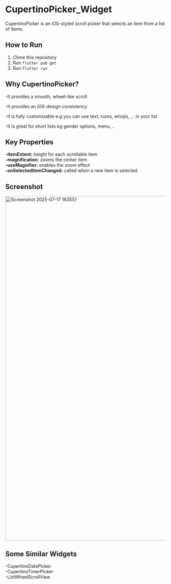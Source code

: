 # CupertinoPicker_Widget

CupertinoPicker is an iOS-styled scroll picker that selects an item from a list of items

## How to Run

1. Clone this repository  
2. Run `flutter pub get`  
3. Run `flutter run`  

## Why CupertinoPicker?

-It provides a smooth, wheel-like scroll  

-It provides an iOS-design consistency  

-It is fully customizable e.g you can use text, icons, emojis, ... in your list 

-It is great for short lists eg gender options, menu, .. 


## Key Properties

**-itemExtent:** height for each scrollable item  
**-magnification:** zooms the center item  
**-useMagnifier:** enables the zoom effect  
**-onSelectedItemChanged:** called when a new item is selected  

## Screenshot

<img width="1920" height="1080" alt="Screenshot 2025-07-17 163551" src="https://github.com/user-attachments/assets/794283e0-b869-4b21-b795-3dea4cd23eca" />



## Some Similar Widgets

-CupertinoDatePicker  
-CupertinoTimerPicker  
-ListWheelScrollView  
